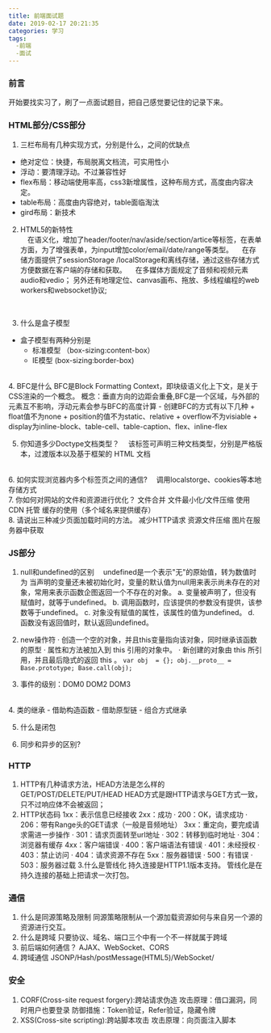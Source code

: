 ```yaml
---
title: 前端面试题
date: 2019-02-17 20:21:35
categories: 学习
tags: 
  -前端
  -面试
---
```

### 前言
开始要找实习了，刷了一点面试题目，把自己感觉要记住的记录下来。
<!-- more -->

### HTML部分/CSS部分
  1. 三栏布局有几种实现方式，分别是什么，之间的优缺点
   - 绝对定位：快捷，布局脱离文档流，可实用性小
   - 浮动：要清理浮动。不过兼容性好
   - flex布局：移动端使用率高，css3新增属性，这种布局方式，高度由内容决定。
   - table布局：高度由内容绝对，table面临淘汰
   - gird布局：新技术

  2. HTML5的新特性<br>
  &emsp;在语义化，增加了header/footer/nav/aside/section/artice等标签，在表单方面，为了增强表单，为input增加color/email/date/range等类型。
  &emsp;在存储方面提供了sessionStorage /localStorage和离线存储，通过这些存储方式方便数据在客户端的存储和获取。
  &emsp;在多媒体方面规定了音频和视频元素audio和vedio； 另外还有地理定位、canvas画布、拖放、多线程编程的web workers和websocket协议;
  <br>

  3. 什么是盒子模型
   - 盒子模型有两种分别是
      + 标准模型 （box-sizing:content-box）
       + IE模型  (box-sizing:border-box)
  <br>
  4. BFC是什么
   BFC是Block Formatting Context，即块级语义化上下文，是关于CSS渲染的一个概念。
  概念：垂直方向的边距会重叠,BFC是一个区域，与外部的元素互不影响，浮动元素会参与BFC的高度计算
   - 创建BFC的方式有以下几种
      + float值不为none
      + position的值不为static、relative
      + overflow不为visiable
      + display为inline-block、table-cell、table-caption、flex、inline-flex

  5. 你知道多少Doctype文档类型？
  &emsp;该标签可声明三种文档类型，分别是严格版本，过渡版本以及基于框架的 HTML 文档
 <br>
  6. 如何实现浏览器内多个标签页之间的通信?
  &emsp;调用localstorge、cookies等本地存储方式
  <br>
  7. 你如何对网站的文件和资源进行优化？
   文件合并
   文件最小化/文件压缩
   使用 CDN 托管
   缓存的使用（多个域名来提供缓存）
  <br>
  8. 请说出三种减少页面加载时间的方法。
   减少HTTP请求
   资源文件压缩
   图片在服务器中获取

  ### JS部分
  
  1. null和undefined的区别
  &emsp;undefined是一个表示"无"的原始值，转为数值时为 当声明的变量还未被初始化时，变量的默认值为null用来表示尚未存在的对象，常用来表示函数企图返回一个不存在的对象。
    a. 变量被声明了，但没有赋值时，就等于undefined。
    b. 调用函数时，应该提供的参数没有提供，该参数等于undefined。
    c. 对象没有赋值的属性，该属性的值为undefined。
    d. 函数没有返回值时，默认返回undefined。 

  2. new操作符
    · 创造一个空的对象，并且this变量指向该对象，同时继承该函数的原型
    · 属性和方法被加入到 this 引用的对象中。
    · 新创建的对象由 this 所引用，并且最后隐式的返回 this 。
    ```
    var obj  = {};
    obj.__proto__ = Base.prototype;
    Base.call(obj); 
    ```
  3. 事件的级别：DOM0 DOM2 DOM3
  <br>
  4. 类的继承
   - 借助构造函数
   - 借助原型链
   - 组合方式继承

  5. 什么是闭包

  6. 同步和异步的区别?

  ### HTTP
  1. HTTP有几种请求方法，HEAD方法是怎么样的
    GET/POST/DELETE/PUT/HEAD
    HEAD方式是跟HTTP请求与GET方式一致，只不过响应体不会被返回；
  2. HTTP状态码
  1xx：表示信息已经接收
  2xx：成功
    · 200：OK，请求成功
    · 206：带有Range头的GET请求（一般是音频地址）
  3xx：重定向，要完成请求需进一步操作
    · 301：请求页面转至url地址
    · 302：转移到临时地址
    · 304：浏览器有缓存
  4xx：客户端错误
    · 400：客户端语法有错误
    · 401：未经授权
    · 403：禁止访问
    · 404：请求资源不存在
  5xx：服务器错误
    · 500：有错误
    · 503：服务器过载
  3.什么是管线化
  持久连接是HTTP1.1版本支持。
  管线化是在持久连接的基础上把请求一次打包。

  ### 通信
  1. 什么是同源策略及限制
  同源策略限制从一个源加载资源如何与来自另一个源的资源进行交互。
  2. 什么是跨域
  只要协议、域名、端口三个中有一个不一样就属于跨域
  3. 前后端如何通信？
  AJAX、WebSocket、CORS
  4. 跨域通信
  JSONP/Hash/postMessage(HTML5)/WebSocket/
  
  ### 安全
  1. CORF(Cross-site request forgery):跨站请求伪造
  攻击原理：借口漏洞，同时用户也要登录
  防御措施：Token验证，Refer验证，隐藏令牌
  2. XSS(Cross-site scripting):跨站脚本攻击
  攻击原理：向页面注入脚本

